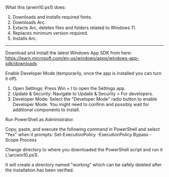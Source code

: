 What this (arwin10.ps1) does:

1. Downloads and installs required fonts.
2. Downloads Arc.
3. Extacts Arc, deletes files and folders related to Windows 11.
4. Replaces minimum version required.
5. Installs Arc.

------------------------------------------------------------------

Download and install the latest Windows App SDK from here: https://learn.microsoft.com/en-us/windows/apps/windows-app-sdk/downloads

Enable Developer Mode (temporarily, once the app is installed you can turn it off).
1. Open Settings: Press Win + I to open the Settings app.
2. Update & Security: Navigate to Update & Security > For developers.
3. Developer Mode: Select the "Developer Mode" radio button to enable Developer Mode. You might need to confirm and possibly wait for additional components to install.

Run PowerShell as Administrator.

Copy, paste, and execute the following command in PowerShell and select "Yes" when it prompts: Set-ExecutionPolicy -ExecutionPolicy Bypass -Scope Process

Change directory to where you downloaded the PowerShell script and run it (.\arcwin10.ps1).

It will create a directory named "working" which can be safely deleted after the installation has been verified.
